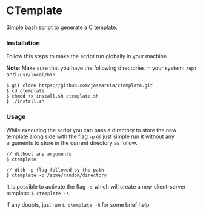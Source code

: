 # CTemplate

Simple bash script to generate a C template.

### Installation

Follow this steps to make the script run globally in your machine.

**Note**: Make sure that you have the following directories in your system: `/opt` and `/usr/local/bin`.

```shell
$ git clone https://github.com/joseareia/ctemplate.git
$ cd ctemplate
$ chmod +x install.sh ctemplate.sh
$ ./install.sh
```

### Usage

While executing the script you can pass a directory to store the new template along side with the flag `-p` or just simple run it without any arguments to store in the current directory as follow.


```shell
// Without any arguments
$ ctemplate

// With -p flag followed by the path
$ ctemplate -p /some/random/directory
```

It is possible to activate the flag `-s` which will create a new client-server template: `$ ctemplate -s`.

If any doubts, just run `$ ctemplate -h` for some brief help.
